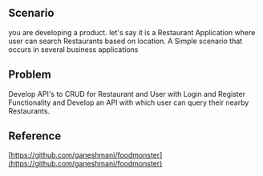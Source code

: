 ## Scenario

you are developing a product. let's say it is a Restaurant Application where user can search Restaurants based on location. A Simple scenario that occurs in several business applications

## Problem

Develop API's to CRUD for Restaurant and User with Login and Register Functionality and Develop an API with which user can query their nearby Restaurants.

## Reference

[https://github.com/ganeshmani/foodmonster](https://github.com/ganeshmani/foodmonster)

